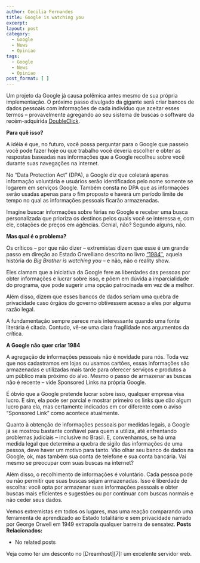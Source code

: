 ```yaml
---
author: Cecilia Fernandes
title: Google is watching you
excerpt:
layout: post
category:
  - Google
  - News
  - Opiniao
tags:
  - Google
  - News
  - Opiniao
post_format: [ ]
---
```

Um projeto da Google já causa polêmica antes mesmo de sua própria implementação. O próximo passo divulgado da gigante será criar bancos de dados pessoais com informações de cada indivíduo que aceitar esses termos – provavelmente agregando ao seu sistema de buscas o software da recém-adquirida [DoubleClick][1].

**Para quê isso?**

A idéia é que, no futuro, você possa perguntar para o Google que passeio você pode fazer hoje ou que trabalho você deveria escolher e obter as respostas baseadas nas informações que a Google recolheu sobre você durante suas navegações na internet.

No “Data Protection Act” (DPA), a Google diz que coletará apenas informação voluntária e usuários serão identificados pelo nome somente se logarem em serviços Google. Também consta no DPA que as informações serão usadas apenas para o fim proposto e haverá um período limite de tempo no qual as informações pessoais ficarão armazenadas.

Imagine buscar informações sobre férias no Google e receber uma busca personalizada que prioriza os destinos pelos quais você se interessa e, com ele, cotações de preços em agências. Genial, não? Segundo alguns, não.

**Mas qual é o problema?**

Os críticos – por que não dizer – extremistas dizem que esse é um grande passo em direção ao Estado Orwelliano descrito no livro [“1984″][2], aquela história do *Big Brother is watching you* – e não, não o reality show.

Eles clamam que a iniciativa da Google fere as liberdades das pessoas por obter informações e lucrar sobre isso, e põem em dúvida a imparcialidade do programa, que pode sugerir uma opção patrocinada em vez de a melhor.

Além disso, dizem que esses bancos de dados seriam uma quebra de privacidade caso órgãos do governo obtivessem acesso a eles por alguma razão legal.

A fundamentação sempre parece mais interessante quando uma fonte literária é citada. Contudo, vê-se uma clara fragilidade nos argumentos da crítica.

**A Google não quer criar 1984**

A agregação de informações pessoais não é novidade para nós. Toda vez que nos cadastramos em lojas ou usamos cartões, essas informações são armazenadas e utilizadas mais tarde para oferecer serviços e produtos a um público mais próximo do alvo. Mesmo o passo de armazenar as buscas não é recente – vide Sponsored Links na própria Google.

É óbvio que a Google pretende lucrar sobre isso, qualquer empresa visa lucro. E sim, ela pode ser parcial e mostrar primeiro os links que dão algum lucro para ela, mas certamente indicados em cor diferente com o aviso “Sponsored Link” como acontece atualmente.

Quanto à obtenção de informações pessoais por medidas legais, a Google já se mostrou bastante confiável para quem a utiliza, até enfrentando problemas judiciais – inclusive no Brasil. E, convenhamos, se há uma medida legal que determina a quebra de sigilo das informações de uma pessoa, deve haver um motivo para tanto. Vão olhar seu banco de dados na Google, ok, mas também sua conta de telefone e sua conta bancária. Vai mesmo se preocupar com suas buscas na internet?

Além disso, o recolhimento de informações é voluntário. Cada pessoa pode ou não permitir que suas buscas sejam armazenadas. Isso é liberdade de escolha: você opta por armazenar suas informações pessoais e obter buscas mais eficientes e sugestões ou por continuar com buscas normais e não ceder seus dados.

Vemos extremistas em todos os lugares, mas uma reação comparando uma ferramenta de aprendizado ao Estado totalitário e sem privacidade narrado por George Orwell em 1949 extrapola qualquer barreira de sensatez. 
**Posts Relacionados:** 
*   No related posts










Veja como ter um desconto no [Dreamhost][7]: um excelente servidor web.

 [1]: http://en.wikipedia.org/wiki/DoubleClick
 [2]: http://en.wikipedia.org/wiki/Nineteen_Eighty-Four





